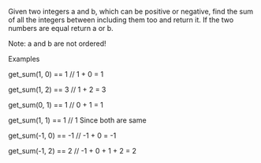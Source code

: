 Given two integers a and b, which can be positive or negative, find the sum of all the integers between including them too and return it. If the two numbers are equal return a or b.

Note: a and b are not ordered!

Examples

get_sum(1, 0) == 1   // 1 + 0 = 1

get_sum(1, 2) == 3   // 1 + 2 = 3

get_sum(0, 1) == 1   // 0 + 1 = 1

get_sum(1, 1) == 1   // 1 Since both are same

get_sum(-1, 0) == -1 // -1 + 0 = -1

get_sum(-1, 2) == 2  // -1 + 0 + 1 + 2 = 2
